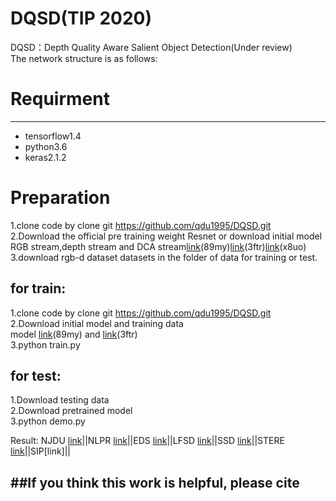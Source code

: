 # DQSD(TIP 2020)<br>
DQSD：Depth Quality Aware Salient Object Detection(Under review)<br>
The network structure is as follows:

# Requirment
---------
* tensorflow1.4<br>
* python3.6<br>
* keras2.1.2

# Preparation<br>

1.clone code by clone git https://github.com/qdu1995/DQSD.git<br>
2.Download the official pre training weight Resnet or download initial model RGB stream,depth stream and DCA stream[link](https://pan.baidu.com/s/1E_eLNXN9l2mlpDxXdlohng)(89my)[link](https://pan.baidu.com/s/1wOXJD3mENKOgWok72ghYIQ)(3ftr)[link](https://pan.baidu.com/s/1SZL4EPqojn0LQEtzd_lgKQ)(x8uo)<br>
3.download rgb-d dataset datasets in the folder of data for training or test.

for train:
---------
1.clone code by clone git https://github.com/qdu1995/DQSD.git<br>
2.Download initial model and training data<br> model [link](https://pan.baidu.com/s/1E_eLNXN9l2mlpDxXdlohng)(89my) and [link](https://pan.baidu.com/s/1wOXJD3mENKOgWok72ghYIQ)(3ftr)<br>
3.python train.py<br>


for test:
---------
1.Download testing data<br>
2.Download pretrained model<br>
3.python demo.py<br>

Result:
NJDU [link](https://pan.baidu.com/s/1Z3RWcvK5wdrpz1Djwg9oVQ)||NLPR [link](https://pan.baidu.com/s/1LISbObS9kU-WR57S0Uvhqg)||EDS [link](https://pan.baidu.com/s/1PrusMnMzeggi0rE7QYEDDQ)||LFSD [link](https://pan.baidu.com/s/18WriavyVyZKQVvgDX-sx_Q)||SSD [link](https://pan.baidu.com/s/1APCT6HtwweeGXVRWNUwMOw)||STERE [link](https://pan.baidu.com/s/1EHtrAZIv3gheemhFcSDCUQ)||SIP[link]||

##If you think this work is helpful, please cite
---------

